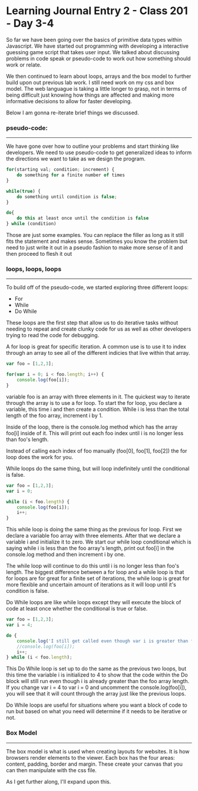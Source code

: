 # Learning Journal Entry 2 - Class 201 - Day 3-4

So far we have been going over the basics of primitive data types within Javascript. We have started out programming with developing a interactive guessing game script that takes user input. We talked about discussing problems in code speak or pseudo-code to work out how something should work or relate.

We then continued to learn about loops, arrays and the box model to further build upon out previous lab work. I still need work on my css and box model. The web languague is taking a little longer to grasp, not in terms of being difficult just knowing how things are affected and making more informative decisions to allow for faster developing.

Below I am gonna re-iterate brief things we discussed.

### pseudo-code:
***

We have gone over how to outline your problems and start thinking like developers. We need to use pseudo-code to get generalized ideas to inform the directions we want to take as we design the program.

```javascript
for(starting val; condition; increment) {
    do something for a finite number of times
}

while(true) {
    do something until condition is false;
}

do{ 
    do this at least once until the condition is false
} while (condition)
```
Those are just some examples. You can replace the filler as long as it still fits the statement and makes sense. Sometimes you know the problem but need to just write it out in a pseudo fashion to make more sense of it and then proceed to flesh it out

### loops, loops, loops
***

To build off of the pseudo-code, we started exploring three different loops:

* For
* While
* Do While

These loops are the first step that allow us to do iterative tasks without needing to repeat and create clunky code for us as well as other developers trying to read the code for debugging.

A for loop is great for specific iteration. A common use is to use it to index through an array to see all of the different indicies that live within that array.

```javascript
var foo = [1,2,3];

for(var i = 0; i < foo.length; i++) {
    console.log(foo[i]);
}
```

variable foo is an array with three elements in it. The quickest way to iterate through the array is to use a for loop. To start the for loop, you declare a variable, this time i and then create a condition. While i is less than the total length of the foo array, increment i by 1.

Inside of the loop, there is the console.log method which has the array foo[i] inside of it. This will print out each foo index until i is no longer less than foo's length. 

Instead of calling each index of foo manually (foo[0], foo[1], foo[2]) the for loop does the work for you.


While loops do the same thing, but will loop indefinitely until the conditional is false.

```javascript
var foo = [1,2,3];
var i = 0;

while (i < foo.length) {
    console.log(foo[i]);
    i++;
}
```

This while loop is doing the same thing as the previous for loop. First we declare a variable foo array with three elements. After that we declare a variable i and initialize it to zero. We start our while loop conditional which is saying while i is less than the foo array's length, print out foo[i] in the console.log method and then increment i by one. 

The while loop will continue to do this until i is no longer less than foo's length. The biggest difference between a for loop and a while loop is that for loops are for great for a finite set of iterations, the while loop is great for more flexible and uncertain amount of iterations as it will loop until it's condition is false.


Do While loops are like while loops except they will execute the block of code at least once whether the conditional is true or false.

```javascript
var foo = [1,2,3];
var i = 4;

do {
    console.log('I still get called even though var i is greater than foo.length');
    //console.log(foo[i]);
    i++;
} while (i < foo.length);
```
This Do While loop is set up to do the same as the previous two loops, but this time the variable i is initialized to 4 to show that the code within the Do block will still run even though i is already greater than the foo array length. If you change var i = 4 to var i = 0 and uncomment the console.log(foo[i]), you will see that it will count through the array just like the previous loops.

Do While loops are useful for situations where you want a block of code to run but based on what you need will determine if it needs to be iterative or not.

### Box Model
***

The box model is what is used when creating layouts for websites. It is how browsers render elements to the viewer. Each box has the four areas: content, padding, border and margin. These create your canvas that you can then manipulate with the css file.

As I get further along, I'll expand upon this.
